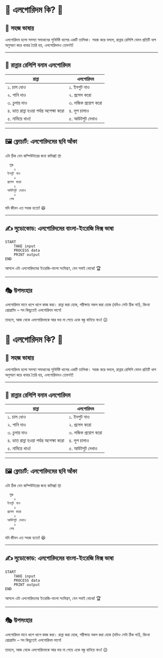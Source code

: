 # 🎩 এলগোরিদম কি? 🤔

## 🧐 সহজ ভাষায়

এলগোরিদম হলো সমস্যা সমাধানের সুনির্দিষ্ট ধাপের একটি তালিকা। সহজ করে বললে, রান্নার রেসিপি যেমন প্রতিটি ধাপ অনুসরণ করে খাবার তৈরি হয়, এলগোরিদমও তেমনই!

---

## 🍳 রান্নার রেসিপি বনাম এলগোরিদম

| রান্না | এলগোরিদম |
|--------|-----------|
| ১. চাল ধোও | ১. ইনপুট নাও |
| ২. পানি দাও | ২. প্রসেস করো |
| ৩. চুলায় দাও | ৩. লজিক প্রয়োগ করো |
| ৪. ভাত রান্না হওয়া পর্যন্ত অপেক্ষা করো | ৪. লুপ চালাও |
| ৫. নামিয়ে খাও! | ৫. আউটপুট দেখাও |

---

## 🖼️ ফ্লোচার্ট: এলগোরিদমের ছবি আঁকা

এটা ঠিক যেন কম্পিউটারের জন্য কমিক্স! 🤓

```plaintext
  শুরু
    ↓
 ইনপুট নাও
    ↓
 প্রসেস করো
    ↓
 আউটপুট দেখাও
    ↓
  শেষ
```

যদি জীবন এত সহজ হতো! 😆

---

## ✍️ সুডোকোড: এলগোরিদমের বাংলা-ইংরেজি মিক্স ভাষা

```plaintext
START
    TAKE input
    PROCESS data
    PRINT output
END
```

আসলে এটা এলগোরিদমের ইংরেজি-বাংলা সংমিশ্রণ, যেন সবাই বোঝে! 🏆

---

## 🎭 উপসংহার

এলগোরিদম মানে ধাপে ধাপে কাজ করা। রান্না করা হোক, পরীক্ষায় নকল করা হোক (যদিও সেটা ঠিক না!), কিংবা প্রোগ্রামিং – সব কিছুতেই এলগোরিদম লাগে!

তাহলে, আজ থেকে এলগোরিদমকে আর ভয় না পেয়ে একে বন্ধু বানিয়ে নাও! 😉
# 🎩 এলগোরিদম কি? 🤔

## 🧐 সহজ ভাষায়

এলগোরিদম হলো সমস্যা সমাধানের সুনির্দিষ্ট ধাপের একটি তালিকা। সহজ করে বললে, রান্নার রেসিপি যেমন প্রতিটি ধাপ অনুসরণ করে খাবার তৈরি হয়, এলগোরিদমও তেমনই!

---

## 🍳 রান্নার রেসিপি বনাম এলগোরিদম

| রান্না | এলগোরিদম |
|--------|-----------|
| ১. চাল ধোও | ১. ইনপুট নাও |
| ২. পানি দাও | ২. প্রসেস করো |
| ৩. চুলায় দাও | ৩. লজিক প্রয়োগ করো |
| ৪. ভাত রান্না হওয়া পর্যন্ত অপেক্ষা করো | ৪. লুপ চালাও |
| ৫. নামিয়ে খাও! | ৫. আউটপুট দেখাও |

---

## 🖼️ ফ্লোচার্ট: এলগোরিদমের ছবি আঁকা

এটা ঠিক যেন কম্পিউটারের জন্য কমিক্স! 🤓

```plaintext
  শুরু
    ↓
 ইনপুট নাও
    ↓
 প্রসেস করো
    ↓
 আউটপুট দেখাও
    ↓
  শেষ
```

যদি জীবন এত সহজ হতো! 😆

---

## ✍️ সুডোকোড: এলগোরিদমের বাংলা-ইংরেজি মিক্স ভাষা

```plaintext
START
    TAKE input
    PROCESS data
    PRINT output
END
```

আসলে এটা এলগোরিদমের ইংরেজি-বাংলা সংমিশ্রণ, যেন সবাই বোঝে! 🏆

---

## 🎭 উপসংহার

এলগোরিদম মানে ধাপে ধাপে কাজ করা। রান্না করা হোক, পরীক্ষায় নকল করা হোক (যদিও সেটা ঠিক না!), কিংবা প্রোগ্রামিং – সব কিছুতেই এলগোরিদম লাগে!

তাহলে, আজ থেকে এলগোরিদমকে আর ভয় না পেয়ে একে বন্ধু বানিয়ে নাও! 😉
